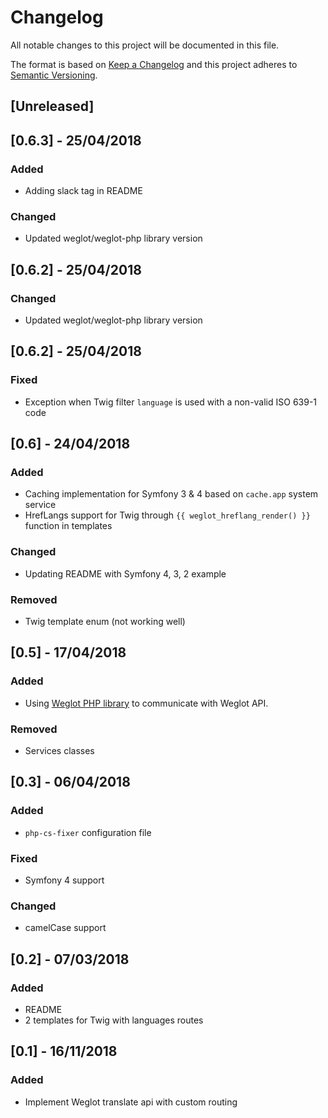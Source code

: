 # Changelog
All notable changes to this project will be documented in this file.

The format is based on [Keep a Changelog](http://keepachangelog.com/en/1.0.0/)
and this project adheres to [Semantic Versioning](http://semver.org/spec/v2.0.0.html).

## [Unreleased]

## [0.6.3] - 25/04/2018
### Added
- Adding slack tag in README
### Changed
- Updated weglot/weglot-php library version

## [0.6.2] - 25/04/2018
### Changed
- Updated weglot/weglot-php library version

## [0.6.2] - 25/04/2018
### Fixed
- Exception when Twig filter `language` is used with a non-valid ISO 639-1 code

## [0.6] - 24/04/2018
### Added
- Caching implementation for Symfony 3 & 4 based on `cache.app` system service
- HrefLangs support for Twig through `{{ weglot_hreflang_render() }}` function in templates
### Changed
- Updating README with Symfony 4, 3, 2 example
### Removed
- Twig template enum (not working well)

## [0.5] - 17/04/2018
### Added
- Using [Weglot PHP library](https://github.com/weglot/weglot-php) to communicate with Weglot API.
### Removed
- Services classes

## [0.3] - 06/04/2018
### Added
- `php-cs-fixer` configuration file

### Fixed
- Symfony 4 support

### Changed
- camelCase support

## [0.2] - 07/03/2018
### Added
- README
- 2 templates for Twig with languages routes

## [0.1] - 16/11/2018
### Added
- Implement Weglot translate api with custom routing